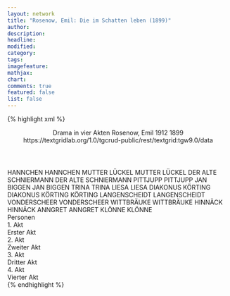 ```yaml
---
layout: network
title: "Rosenow, Emil: Die im Schatten leben (1899)"
author:
description:
headline:
modified:
category:
tags:
imagefeature:
mathjax:
chart:
comments: true
featured: false
list: false
---
```

{% highlight xml %}
<?xml-model href="https://raw.githubusercontent.com/DLiNa/project/master/rules/lina.rnc"?><?xml-model href="https://raw.githubusercontent.com/DLiNa/project/master/rules/lina.sch"?>
<play xmlns="http://lina.digital">
  <header>
    <title>Die im Schatten leben</title>
    <subtitle>Drama in vier Akten</subtitle>
    <genretitle/>
    <author>Rosenow, Emil</author>
    <date type="print" when="1912">1912</date>
    <date type="premiere"/>
    <date type="written" when="1899">1899</date>
    <source>https://textgridlab.org/1.0/tgcrud-public/rest/textgrid:tgw9.0/data</source>
  </header>
  <personae>
    <character>
      <name>HANNCHEN</name>
      <alias xml:id="hannchen">
        <name>HANNCHEN</name>
      </alias>
    </character>
    <character>
      <name>MUTTER LÜCKEL</name>
      <alias xml:id="mutter_lückel">
        <name>MUTTER LÜCKEL</name>
      </alias>
    </character>
    <character>
      <name>DER ALTE SCHNIERMANN</name>
      <alias xml:id="der_alte_schniermann">
        <name>DER ALTE SCHNIERMANN</name>
      </alias>
    </character>
    <character>
      <name>PITTJUPP</name>
      <alias xml:id="pittjupp">
        <name>PITTJUPP</name>
      </alias>
    </character>
    <character>
      <name>JAN BIGGEN</name>
      <alias xml:id="jan_biggen">
        <name>JAN BIGGEN</name>
      </alias>
    </character>
    <character>
      <name>TRINA</name>
      <alias xml:id="trina">
        <name>TRINA</name>
      </alias>
    </character>
    <character>
      <name>LIESA</name>
      <alias xml:id="liesa">
        <name>LIESA</name>
      </alias>
    </character>
    <character>
      <name>DIAKONUS KÖRTING</name>
      <alias xml:id="diakonus_körting">
        <name>DIAKONUS KÖRTING</name>
      </alias>
      <alias xml:id="körting">
        <name>KÖRTING</name>
      </alias>
    </character>
    <character>
      <name>LANGENSCHEIDT</name>
      <alias xml:id="langenscheidt">
        <name>LANGENSCHEIDT</name>
      </alias>
    </character>
    <character>
      <name>VONDERSCHEER</name>
      <alias xml:id="vonderscheer">
        <name>VONDERSCHEER</name>
      </alias>
    </character>
    <character>
      <name>WITTBRÄUKE</name>
      <alias xml:id="wittbräuke">
        <name>WITTBRÄUKE</name>
      </alias>
    </character>
    <character>
      <name>HINNÄCK</name>
      <alias xml:id="hinnäck">
        <name>HINNÄCK</name>
      </alias>
    </character>
    <character>
      <name>ANNGRET</name>
      <alias xml:id="anngret">
        <name>ANNGRET</name>
      </alias>
    </character>
    <character>
      <name>KLÖNNE</name>
      <alias xml:id="klönne">
        <name>KLÖNNE</name>
      </alias>
    </character>
  </personae>
  <text>
    <div>
      <head>Personen</head>
    </div>
    <div>
      <head>1. Akt</head>
      <div>
        <head>Erster Akt</head>
        <sp who="#hannchen">
          <amount n="53" unit="speech_acts"/>
          <amount n="611" unit="words"/>
          <amount n="46" unit="lines"/>
          <amount n="3469" unit="chars"/>
        </sp>
        <sp who="#mutter_lückel">
          <amount n="38" unit="speech_acts"/>
          <amount n="723" unit="words"/>
          <amount n="25" unit="lines"/>
          <amount n="3923" unit="chars"/>
        </sp>
        <sp who="#der_alte_schniermann">
          <amount n="26" unit="speech_acts"/>
          <amount n="597" unit="words"/>
          <amount n="13" unit="lines"/>
          <amount n="3222" unit="chars"/>
        </sp>
        <sp who="#pittjupp">
          <amount n="10" unit="speech_acts"/>
          <amount n="283" unit="words"/>
          <amount n="3" unit="lines"/>
          <amount n="1575" unit="chars"/>
        </sp>
        <sp who="#hannchen #mutter_lückel #der_alte_schniermann #pittjupp #jan_biggen #trina #liesa #diakonus_körting #langenscheidt">
          <amount n="10" unit="speech_acts"/>
          <amount n="63" unit="words"/>
          <amount n="9" unit="lines"/>
          <amount n="371" unit="chars"/>
        </sp>
        <sp who="#jan_biggen">
          <amount n="19" unit="speech_acts"/>
          <amount n="399" unit="words"/>
          <amount n="9" unit="lines"/>
          <amount n="2144" unit="chars"/>
        </sp>
        <sp who="#trina">
          <amount n="10" unit="speech_acts"/>
          <amount n="281" unit="words"/>
          <amount n="4" unit="lines"/>
          <amount n="1492" unit="chars"/>
        </sp>
        <sp who="#liesa">
          <amount n="31" unit="speech_acts"/>
          <amount n="441" unit="words"/>
          <amount n="23" unit="lines"/>
          <amount n="2534" unit="chars"/>
        </sp>
        <sp who="#der_alte_schniermann #pittjupp">
          <amount n="1" unit="speech_acts"/>
          <amount n="3" unit="words"/>
          <amount n="1" unit="lines"/>
          <amount n="19" unit="chars"/>
        </sp>
        <sp who="#diakonus_körting">
          <amount n="1" unit="speech_acts"/>
          <amount n="40" unit="words"/>
          <amount n="327" unit="chars"/>
        </sp>
        <sp who="#körting">
          <amount n="53" unit="speech_acts"/>
          <amount n="1490" unit="words"/>
          <amount n="26" unit="lines"/>
          <amount n="8472" unit="chars"/>
        </sp>
        <sp who="#langenscheidt">
          <amount n="80" unit="speech_acts"/>
          <amount n="1515" unit="words"/>
          <amount n="54" unit="lines"/>
          <amount n="8339" unit="chars"/>
        </sp>
        <sp who="#pittjupp #der_alte_schniermann">
          <amount n="1" unit="speech_acts"/>
          <amount n="5" unit="words"/>
          <amount n="1" unit="lines"/>
          <amount n="22" unit="chars"/>
        </sp>
      </div>
    </div>
    <div>
      <head>2. Akt</head>
      <div>
        <head>Zweiter Akt</head>
        <sp who="#mutter_lückel">
          <amount n="81" unit="speech_acts"/>
          <amount n="1387" unit="words"/>
          <amount n="52" unit="lines"/>
          <amount n="7513" unit="chars"/>
        </sp>
        <sp who="#pittjupp">
          <amount n="2" unit="speech_acts"/>
          <amount n="53" unit="words"/>
          <amount n="1" unit="lines"/>
          <amount n="277" unit="chars"/>
        </sp>
        <sp who="#jan_biggen">
          <amount n="7" unit="speech_acts"/>
          <amount n="173" unit="words"/>
          <amount n="2" unit="lines"/>
          <amount n="960" unit="chars"/>
        </sp>
        <sp who="#hannchen #der_alte_schniermann">
          <amount n="1" unit="speech_acts"/>
          <amount n="1" unit="words"/>
          <amount n="1" unit="lines"/>
          <amount n="7" unit="chars"/>
        </sp>
        <sp who="#hannchen">
          <amount n="29" unit="speech_acts"/>
          <amount n="379" unit="words"/>
          <amount n="24" unit="lines"/>
          <amount n="2044" unit="chars"/>
        </sp>
        <sp who="#der_alte_schniermann">
          <amount n="31" unit="speech_acts"/>
          <amount n="1069" unit="words"/>
          <amount n="38" unit="lines"/>
          <amount n="5707" unit="chars"/>
        </sp>
        <sp who="#langenscheidt">
          <amount n="60" unit="speech_acts"/>
          <amount n="1244" unit="words"/>
          <amount n="31" unit="lines"/>
          <amount n="6709" unit="chars"/>
        </sp>
        <sp who="#körting">
          <amount n="62" unit="speech_acts"/>
          <amount n="843" unit="words"/>
          <amount n="47" unit="lines"/>
          <amount n="4997" unit="chars"/>
        </sp>
        <sp who="#liesa">
          <amount n="31" unit="speech_acts"/>
          <amount n="318" unit="words"/>
          <amount n="28" unit="lines"/>
          <amount n="1787" unit="chars"/>
        </sp>
        <sp who="#trina">
          <amount n="24" unit="speech_acts"/>
          <amount n="524" unit="words"/>
          <amount n="16" unit="lines"/>
          <amount n="2739" unit="chars"/>
        </sp>
        <sp who="#mutter_lückel #pittjupp #jan_biggen #hannchen #der_alte_schniermann #langenscheidt #körting #liesa #trina #vonderscheer #wittbräuke #hinnäck #anngret">
          <amount n="1" unit="speech_acts"/>
          <amount n="1" unit="words"/>
          <amount n="1" unit="lines"/>
          <amount n="4" unit="chars"/>
        </sp>
        <sp who="#vonderscheer">
          <amount n="4" unit="speech_acts"/>
          <amount n="55" unit="words"/>
          <amount n="2" unit="lines"/>
          <amount n="346" unit="chars"/>
        </sp>
        <sp who="#wittbräuke">
          <amount n="10" unit="speech_acts"/>
          <amount n="127" unit="words"/>
          <amount n="8" unit="lines"/>
          <amount n="719" unit="chars"/>
        </sp>
        <sp who="#mutter_lückel #pittjupp #hannchen #liesa #trina">
          <amount n="3" unit="speech_acts"/>
          <amount n="41" unit="words"/>
          <amount n="2" unit="lines"/>
          <amount n="254" unit="chars"/>
        </sp>
        <sp who="#hinnäck">
          <amount n="2" unit="speech_acts"/>
          <amount n="18" unit="words"/>
          <amount n="2" unit="lines"/>
          <amount n="104" unit="chars"/>
        </sp>
        <sp who="#anngret">
          <amount n="2" unit="speech_acts"/>
          <amount n="12" unit="words"/>
          <amount n="2" unit="lines"/>
          <amount n="70" unit="chars"/>
        </sp>
        <sp who="#hinnäck #anngret">
          <amount n="1" unit="speech_acts"/>
          <amount n="2" unit="words"/>
          <amount n="1" unit="lines"/>
          <amount n="21" unit="chars"/>
        </sp>
      </div>
    </div>
    <div>
      <head>3. Akt</head>
      <div>
        <head>Dritter Akt</head>
        <sp who="#hannchen">
          <amount n="55" unit="speech_acts"/>
          <amount n="911" unit="words"/>
          <amount n="42" unit="lines"/>
          <amount n="5170" unit="chars"/>
        </sp>
        <sp who="#langenscheidt">
          <amount n="27" unit="speech_acts"/>
          <amount n="551" unit="words"/>
          <amount n="16" unit="lines"/>
          <amount n="2959" unit="chars"/>
        </sp>
        <sp who="#mutter_lückel">
          <amount n="47" unit="speech_acts"/>
          <amount n="977" unit="words"/>
          <amount n="30" unit="lines"/>
          <amount n="5299" unit="chars"/>
        </sp>
        <sp who="#der_alte_schniermann">
          <amount n="27" unit="speech_acts"/>
          <amount n="340" unit="words"/>
          <amount n="21" unit="lines"/>
          <amount n="1823" unit="chars"/>
        </sp>
        <sp who="#trina">
          <amount n="6" unit="speech_acts"/>
          <amount n="195" unit="words"/>
          <amount n="5" unit="lines"/>
          <amount n="1058" unit="chars"/>
        </sp>
        <sp who="#körting">
          <amount n="33" unit="speech_acts"/>
          <amount n="447" unit="words"/>
          <amount n="24" unit="lines"/>
          <amount n="2547" unit="chars"/>
        </sp>
        <sp who="#liesa">
          <amount n="9" unit="speech_acts"/>
          <amount n="91" unit="words"/>
          <amount n="7" unit="lines"/>
          <amount n="513" unit="chars"/>
        </sp>
        <sp who="#wittbräuke">
          <amount n="22" unit="speech_acts"/>
          <amount n="393" unit="words"/>
          <amount n="14" unit="lines"/>
          <amount n="2192" unit="chars"/>
        </sp>
        <sp who="#klönne">
          <amount n="63" unit="speech_acts"/>
          <amount n="1287" unit="words"/>
          <amount n="37" unit="lines"/>
          <amount n="7581" unit="chars"/>
        </sp>
        <sp who="#vonderscheer">
          <amount n="22" unit="speech_acts"/>
          <amount n="360" unit="words"/>
          <amount n="16" unit="lines"/>
          <amount n="2105" unit="chars"/>
        </sp>
        <sp who="#hinnäck">
          <amount n="3" unit="speech_acts"/>
          <amount n="15" unit="words"/>
          <amount n="3" unit="lines"/>
          <amount n="78" unit="chars"/>
        </sp>
        <sp who="#pittjupp">
          <amount n="20" unit="speech_acts"/>
          <amount n="196" unit="words"/>
          <amount n="16" unit="lines"/>
          <amount n="1122" unit="chars"/>
        </sp>
        <sp who="#mutter_lückel">
          <amount n="1" unit="speech_acts"/>
          <amount n="52" unit="words"/>
          <amount n="305" unit="chars"/>
        </sp>
      </div>
    </div>
    <div>
      <head>4. Akt</head>
      <div>
        <head>Vierter Akt</head>
        <sp who="#trina">
          <amount n="43" unit="speech_acts"/>
          <amount n="503" unit="words"/>
          <amount n="35" unit="lines"/>
          <amount n="2657" unit="chars"/>
        </sp>
        <sp who="#liesa">
          <amount n="69" unit="speech_acts"/>
          <amount n="1021" unit="words"/>
          <amount n="53" unit="lines"/>
          <amount n="5341" unit="chars"/>
        </sp>
        <sp who="#mutter_lückel">
          <amount n="69" unit="speech_acts"/>
          <amount n="1013" unit="words"/>
          <amount n="55" unit="lines"/>
          <amount n="5259" unit="chars"/>
        </sp>
        <sp who="#trina #liesa">
          <amount n="1" unit="speech_acts"/>
          <amount n="2" unit="words"/>
          <amount n="1" unit="lines"/>
          <amount n="12" unit="chars"/>
        </sp>
        <sp who="#der_alte_schniermann">
          <amount n="26" unit="speech_acts"/>
          <amount n="733" unit="words"/>
          <amount n="13" unit="lines"/>
          <amount n="3771" unit="chars"/>
        </sp>
        <sp who="#liesa #mutter_lückel">
          <amount n="1" unit="speech_acts"/>
          <amount n="3" unit="words"/>
          <amount n="1" unit="lines"/>
          <amount n="13" unit="chars"/>
        </sp>
        <sp who="#klönne">
          <amount n="44" unit="speech_acts"/>
          <amount n="1015" unit="words"/>
          <amount n="22" unit="lines"/>
          <amount n="6287" unit="chars"/>
        </sp>
        <sp who="#trina #liesa #mutter_lückel #der_alte_schniermann #klönne #körting">
          <amount n="3" unit="speech_acts"/>
          <amount n="43" unit="words"/>
          <amount n="2" unit="lines"/>
          <amount n="260" unit="chars"/>
        </sp>
        <sp who="#mutter_lückel #der_alte_schniermann #klönne">
          <amount n="8" unit="speech_acts"/>
          <amount n="58" unit="words"/>
          <amount n="8" unit="lines"/>
          <amount n="401" unit="chars"/>
        </sp>
        <sp who="#körting">
          <amount n="34" unit="speech_acts"/>
          <amount n="771" unit="words"/>
          <amount n="18" unit="lines"/>
          <amount n="4457" unit="chars"/>
        </sp>
        <sp who="#mutter_lückel #der_alte_schniermann">
          <amount n="1" unit="speech_acts"/>
          <amount n="5" unit="words"/>
          <amount n="1" unit="lines"/>
          <amount n="23" unit="chars"/>
        </sp>
      </div>
    </div>
  </text>
</play>
{% endhighlight %}
